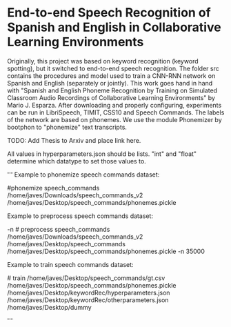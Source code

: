 # End-to-end Speech Recognition of Spanish and English in Collaborative Learning Environments
Originally, this project was based on keyword recognition (keyword spotting), but it switched to end-to-end speech recognition. The folder src contains the procedures and model used to train a CNN-RNN network on Spanish and English (separately or jointly). This work goes hand in hand with "Spanish and English Phoneme Recognition by Training on Simulated Classroom Audio Recordings of Collaborative Learning Environments" by Mario J. Esparza. After downloading and properly configuring, experiments can be run in LibriSpeech, TIMIT, CSS10 and Speech Commands. The labels of the network are based on phonemes. We use the module Phonemizer by bootphon to "phonemize" text transcripts.

TODO: Add Thesis to Arxiv and place link here.

All values in hyperparameters.json should be lists. "int" and "float" determine
which datatype to set those values to.

'''
Example to phonemize speech commands dataset:
<main command> <dataset to use> <path to dataset> <path where phonemes will be saved>
#phonemize speech_commands /home/javes/Downloads/speech_commands_v2 /home/javes/Desktop/speech_commands/phonemes.pickle
            

Example to preprocess speech commands dataset:
<main command> <dataset to use> <path to dataset> <path to ground truth> <path to phonemes dictionary> -n <number of words per folder>
# preprocess speech_commands /home/javes/Downloads/speech_commands_v2 /home/javes/Desktop/speech_commands /home/javes/Desktop/speech_commands/phonemes.pickle -n 35000
            
        
Example to train speech commands dataset:
<main command> <path_to_gt> <path to phonemes dictionary> <path_to_hp_json> <path_to_other_parameters_json> <path to produced files directory>
# train /home/javes/Desktop/speech_commands/gt.csv /home/javes/Desktop/speech_commands/phonemes.pickle /home/javes/Desktop/keywordRec/hyperparameters.json /home/javes/Desktop/keywordRec/otherparameters.json /home/javes/Desktop/dummy
            
'''